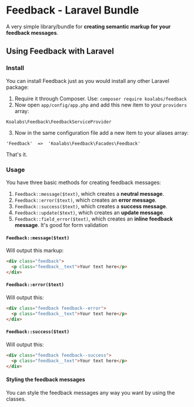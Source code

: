 # Feedback - Laravel Bundle
A very simple library/bundle for **creating semantic markup for your feedback messages**.

## Using Feedback with Laravel

### Install
You can install Feedback just as you would install any other Laravel package:

1. Require it through Composer. Use: `composer require koalabs/feedback`
2. Now open `app/config/app.php` and add this new item to your `providers` array:

```
Koalabs\Feedback\FeedbackServiceProvider
```

3. Now in the same configuration file add a new item to your aliases array:

```
'Feedback'	=>	'Koalabs\Feedback\Facades\Feedback'
```

That's it.  


### Usage
You have three basic methods for creating feedback messages:

1. ``Feedback::message($text)``, which creates a **neutral message**.
2. ``Feedback::error($text)``, which creates an **error message**.
3. ``Feedback::success($text)``, which creates a **success message**.
4. ``Feedback::update($text)``, which creates an **update message**.
4. ``Feedback::field_error($text)``, which creates an **inline feedback message**. It's good for form validation

#### ``Feedback::message($text)``
Will output this markup:
```html
<div class="feedback">
  <p class="feedback__text">Your text here</p>
</div>
```

#### ``Feedback::error($text)``
Will output this:
```html
<div class="feedback feedback--error">
  <p class="feedback__text">Your text here</p>
</div>
```

#### ``Feedback::success($text)``
Will output this:
```html
<div class="feedback feedback--success">
  <p class="feedback__text">Your text here</p>
</div>
```


#### Styling the feedback messages
You can style the feedback messages any way you want by using the classes.